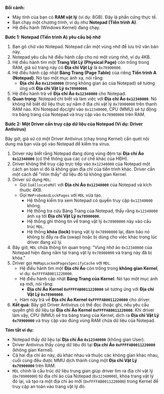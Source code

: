 **Bối cảnh:**

* Máy tính của bạn có **RAM vật lý** (ví dụ: 8GB). Đây là phần cứng thực tế.
* Bạn chạy một chương trình, ví dụ như **Notepad (Tiến trình A)**.
* Hệ điều hành (Windows Kernel) đang chạy.

**Bước 1: Notepad (Tiến trình A) yêu cầu bộ nhớ**

1.  Bạn gõ chữ vào Notepad. Notepad cần một vùng nhớ để lưu trữ văn bản này.
2.  Notepad yêu cầu hệ điều hành cấp cho nó một vùng nhớ, ví dụ 4KB.
3.  Hệ điều hành tìm một **Trang Vật Lý (Physical Page)** còn trống trong RAM, giả sử trang này có **Địa chỉ Vật Lý** là `0x78900000`.
4.  Hệ điều hành cập nhật **Bảng Trang (Page Table)** của riêng **Tiến trình A (Notepad)**. Nó tạo một mục ánh xạ, nói rằng:
    * **Địa chỉ Ảo `0x12340000`** (trong không gian ảo của Notepad) sẽ tương ứng với **Địa chỉ Vật Lý `0x78900000`**.
5.  Hệ điều hành trả về **Địa chỉ Ảo `0x12340000`** cho Notepad.
6.  **Quan trọng:** Notepad chỉ biết và làm việc với **Địa chỉ Ảo `0x12340000`**. Nó không hề biết dữ liệu thực sự nằm ở địa chỉ vật lý `0x78900000` trên thanh RAM nào. Khi Notepad đọc/ghi vào `0x12340000`, CPU (MMU) sẽ tự động tra bảng trang của Notepad và truy cập vào `0x78900000` trên RAM.

**Bước 2: Một Driver cần truy cập dữ liệu của Notepad (Ví dụ: Driver Antivirus)**

Bây giờ, giả sử có một Driver Antivirus (chạy trong Kernel) cần quét nội dung mà bạn vừa gõ vào Notepad để kiểm tra virus.

1.  Driver này biết rằng Notepad đang dùng vùng đệm tại **Địa chỉ Ảo `0x12340000`** (có thể thông qua các cơ chế khác của HĐH).
2.  Driver không thể truy cập trực tiếp vào `0x12340000` của Notepad một cách an toàn vì đó là không gian địa chỉ của tiến trình khác. Driver cần một cách để "nhìn thấy" dữ liệu đó từ không gian Kernel.
3.  Driver sử dụng `MDL`:
    * Gọi `IoAllocateMdl` với **Địa chỉ Ảo `0x12340000`** của Notepad và kích thước 4KB.
    * Gọi `MmProbeAndLockPages` với `MDL` vừa tạo.
        * Hệ thống kiểm tra xem Notepad có quyền truy cập `0x12340000` không.
        * Hệ thống tra cứu Bảng Trang của Notepad, thấy rằng `0x12340000` ánh xạ tới **Địa chỉ Vật Lý `0x78900000`**.
        * Hệ thống ghi thông tin về trang vật lý `0x78900000` này vào cấu trúc `MDL`.
        * Hệ thống **khóa (lock)** trang vật lý `0x78900000` lại, đảm bảo nó không bị đẩy ra đĩa (swap) hoặc bị dùng cho việc khác trong lúc driver đang xử lý.
4.  Bây giờ, `MDL` chứa thông tin quan trọng: "Vùng nhớ ảo `0x12340000` của Notepad hiện đang nằm tại trang vật lý `0x78900000` và trang này đã bị khóa."
5.  Driver gọi `MmMapLockedPagesSpecifyCache` với `MDL`.
    * Hệ điều hành tìm một **Địa chỉ Ảo** còn trống trong **không gian Kernel**, ví dụ: `0xFFFFAB0011220000`.
    * Hệ điều hành cập nhật **Bảng Trang của Kernel**. Nó tạo một mục ánh xạ mới, nói rằng:
        * **Địa chỉ Ảo Kernel `0xFFFFAB0011220000`** sẽ tương ứng với **Địa chỉ Vật Lý `0x78900000`**.
    * Hàm này trả về **Địa chỉ Ảo Kernel `0xFFFFAB0011220000`** cho driver.
6.  **Kết quả:** Bây giờ Driver Antivirus có thể đọc (hoặc ghi, nếu yêu cầu quyền ghi) dữ liệu tại **Địa chỉ Ảo Kernel `0xFFFFAB0011220000`**. Khi driver làm vậy, CPU (MMU) sẽ tra bảng trang của Kernel, dịch ra **Địa chỉ Vật Lý `0x78900000`** và truy cập vào đúng vùng RAM chứa dữ liệu của Notepad.

**Tóm tắt ví dụ:**

* Notepad thấy dữ liệu tại **Địa chỉ Ảo `0x12340000`** (không gian User).
* Driver Antivirus thấy *cùng* dữ liệu đó tại **Địa chỉ Ảo `0xFFFFAB0011220000`** (không gian Kernel).
* Cả hai địa chỉ ảo này, dù khác nhau và thuộc các không gian khác nhau, cuối cùng đều được MMU dịch thành cùng một **Địa chỉ Vật Lý `0x78900000`** trên RAM.
* `MDL` chính là cấu trúc dữ liệu trung gian giúp driver tìm ra địa chỉ vật lý (`0x78900000`) từ địa chỉ ảo của Notepad (`0x12340000`), khóa trang vật lý đó lại, và tạo ra một địa chỉ ảo mới (`0xFFFFAB0011220000`) trong Kernel để truy cập an toàn vào trang vật lý đó.
